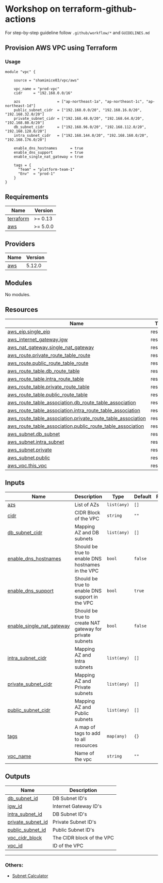 # Workshop on terraform-github-actions
For step-by-step guideline follow `.github/workflow/*` and `GUIDELINES.md`

## Provision AWS VPC using Terraform 

### Usage
```hcl
module "vpc" {

    source = "shamimice03/vpc/aws"

    vpc_name = "prod-vpc"
    cidr     = "192.168.0.0/16"

    azs                 = ["ap-northeast-1a", "ap-northeast-1c", "ap-northeast-1d"]
    public_subnet_cidr  = ["192.168.0.0/20", "192.168.16.0/20", "192.168.32.0/20"]
    private_subnet_cidr = ["192.168.48.0/20", "192.168.64.0/20", "192.168.80.0/20"]
    db_subnet_cidr      = ["192.168.96.0/20", "192.168.112.0/20", "192.168.128.0/20"]
    intra_subnet_cidr   = ["192.168.144.0/20", "192.168.160.0/20", "192.168.176.0/20"]

    enable_dns_hostnames      = true
    enable_dns_support        = true
    enable_single_nat_gateway = true

    tags = {
      "Team" = "platform-team-1"
      "Env"  = "prod-1"
    }
}
```

<!-- BEGINNING OF PRE-COMMIT-TERRAFORM DOCS HOOK -->
## Requirements

| Name | Version |
|------|---------|
| <a name="requirement_terraform"></a> [terraform](#requirement\_terraform) | >= 0.13 |
| <a name="requirement_aws"></a> [aws](#requirement\_aws) | >= 5.0.0 |

## Providers

| Name | Version |
|------|---------|
| <a name="provider_aws"></a> [aws](#provider\_aws) | 5.12.0 |

## Modules

No modules.

## Resources

| Name | Type |
|------|------|
| [aws_eip.single_eip](https://registry.terraform.io/providers/hashicorp/aws/latest/docs/resources/eip) | resource |
| [aws_internet_gateway.igw](https://registry.terraform.io/providers/hashicorp/aws/latest/docs/resources/internet_gateway) | resource |
| [aws_nat_gateway.single_nat_gateway](https://registry.terraform.io/providers/hashicorp/aws/latest/docs/resources/nat_gateway) | resource |
| [aws_route.private_route_table_route](https://registry.terraform.io/providers/hashicorp/aws/latest/docs/resources/route) | resource |
| [aws_route.public_route_table_route](https://registry.terraform.io/providers/hashicorp/aws/latest/docs/resources/route) | resource |
| [aws_route_table.db_route_table](https://registry.terraform.io/providers/hashicorp/aws/latest/docs/resources/route_table) | resource |
| [aws_route_table.intra_route_table](https://registry.terraform.io/providers/hashicorp/aws/latest/docs/resources/route_table) | resource |
| [aws_route_table.private_route_table](https://registry.terraform.io/providers/hashicorp/aws/latest/docs/resources/route_table) | resource |
| [aws_route_table.public_route_table](https://registry.terraform.io/providers/hashicorp/aws/latest/docs/resources/route_table) | resource |
| [aws_route_table_association.db_route_table_association](https://registry.terraform.io/providers/hashicorp/aws/latest/docs/resources/route_table_association) | resource |
| [aws_route_table_association.intra_route_table_association](https://registry.terraform.io/providers/hashicorp/aws/latest/docs/resources/route_table_association) | resource |
| [aws_route_table_association.private_route_table_association](https://registry.terraform.io/providers/hashicorp/aws/latest/docs/resources/route_table_association) | resource |
| [aws_route_table_association.public_route_table_association](https://registry.terraform.io/providers/hashicorp/aws/latest/docs/resources/route_table_association) | resource |
| [aws_subnet.db_subnet](https://registry.terraform.io/providers/hashicorp/aws/latest/docs/resources/subnet) | resource |
| [aws_subnet.intra_subnet](https://registry.terraform.io/providers/hashicorp/aws/latest/docs/resources/subnet) | resource |
| [aws_subnet.private](https://registry.terraform.io/providers/hashicorp/aws/latest/docs/resources/subnet) | resource |
| [aws_subnet.public](https://registry.terraform.io/providers/hashicorp/aws/latest/docs/resources/subnet) | resource |
| [aws_vpc.this_vpc](https://registry.terraform.io/providers/hashicorp/aws/latest/docs/resources/vpc) | resource |

## Inputs

| Name | Description | Type | Default | Required |
|------|-------------|------|---------|:--------:|
| <a name="input_azs"></a> [azs](#input\_azs) | List of AZs | `list(any)` | `[]` | no |
| <a name="input_cidr"></a> [cidr](#input\_cidr) | CIDR Block of the VPC | `string` | `""` | no |
| <a name="input_db_subnet_cidr"></a> [db\_subnet\_cidr](#input\_db\_subnet\_cidr) | Mapping AZ and DB subnets | `list(any)` | `[]` | no |
| <a name="input_enable_dns_hostnames"></a> [enable\_dns\_hostnames](#input\_enable\_dns\_hostnames) | Should be true to enable DNS hostnames in the VPC | `bool` | `false` | no |
| <a name="input_enable_dns_support"></a> [enable\_dns\_support](#input\_enable\_dns\_support) | Should be true to enable DNS support in the VPC | `bool` | `true` | no |
| <a name="input_enable_single_nat_gateway"></a> [enable\_single\_nat\_gateway](#input\_enable\_single\_nat\_gateway) | Should be true to create NAT gateway for private subnets | `bool` | `false` | no |
| <a name="input_intra_subnet_cidr"></a> [intra\_subnet\_cidr](#input\_intra\_subnet\_cidr) | Mapping AZ and Intra subnets | `list(any)` | `[]` | no |
| <a name="input_private_subnet_cidr"></a> [private\_subnet\_cidr](#input\_private\_subnet\_cidr) | Mapping AZ and Private subnets | `list(any)` | `[]` | no |
| <a name="input_public_subnet_cidr"></a> [public\_subnet\_cidr](#input\_public\_subnet\_cidr) | Mapping AZ and Public subnets | `list(any)` | `[]` | no |
| <a name="input_tags"></a> [tags](#input\_tags) | A map of tags to add to all resources | `map(any)` | `{}` | no |
| <a name="input_vpc_name"></a> [vpc\_name](#input\_vpc\_name) | Name of the vpc | `string` | `""` | no |

## Outputs

| Name | Description |
|------|-------------|
| <a name="output_db_subnet_id"></a> [db\_subnet\_id](#output\_db\_subnet\_id) | DB Subnet ID's |
| <a name="output_igw_id"></a> [igw\_id](#output\_igw\_id) | Internet Gateway ID's |
| <a name="output_intra_subnet_id"></a> [intra\_subnet\_id](#output\_intra\_subnet\_id) | DB Subnet ID's |
| <a name="output_private_subnet_id"></a> [private\_subnet\_id](#output\_private\_subnet\_id) | Private Subnet ID's |
| <a name="output_public_subnet_id"></a> [public\_subnet\_id](#output\_public\_subnet\_id) | Public Subnet ID's |
| <a name="output_vpc_cidr_block"></a> [vpc\_cidr\_block](#output\_vpc\_cidr\_block) | The CIDR block of the VPC |
| <a name="output_vpc_id"></a> [vpc\_id](#output\_vpc\_id) | ID of the VPC |
<!-- END OF PRE-COMMIT-TERRAFORM DOCS HOOK -->

***
### Others:
- [Subnet Calculator](https://www.solarwinds.com/free-tools/advanced-subnet-calculator)
